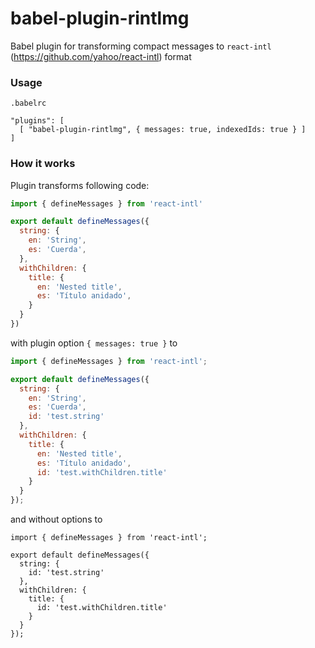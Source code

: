 # babel-plugin-rintlmg
Babel plugin for transforming compact messages to `react-intl` (https://github.com/yahoo/react-intl) format


### Usage

`.babelrc`

```
"plugins": [
  [ "babel-plugin-rintlmg", { messages: true, indexedIds: true } ]
]
```


### How it works

Plugin transforms following code:

```javascript
import { defineMessages } from 'react-intl'

export default defineMessages({
  string: {
    en: 'String',
    es: 'Cuerda',
  },
  withChildren: {
    title: {
      en: 'Nested title',
      es: 'Título anidado',
    }
  }
})
```

with plugin option `{ messages: true }` to

```javascript
import { defineMessages } from 'react-intl';

export default defineMessages({
  string: {
    en: 'String',
    es: 'Cuerda',
    id: 'test.string'
  },
  withChildren: {
    title: {
      en: 'Nested title',
      es: 'Título anidado',
      id: 'test.withChildren.title'
    }
  }
});
```

and without options to

```
import { defineMessages } from 'react-intl';

export default defineMessages({
  string: {
    id: 'test.string'
  },
  withChildren: {
    title: {
      id: 'test.withChildren.title'
    }
  }
});
```
